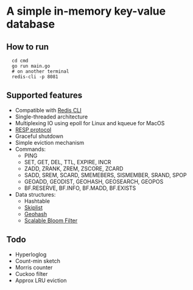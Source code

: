 # A simple in-memory key-value database

## How to run
```
  cd cmd
  go run main.go
  # on another terminal
  redis-cli -p 8081
```
## Supported features
- Compatible with [Redis CLI](https://redis.io/docs/ui/cli/)
- Single-threaded architecture
- Multiplexing IO using epoll for Linux and kqueue for MacOS
- [RESP protocol](https://redis.io/docs/reference/protocol-spec/)
- Graceful shutdown
- Simple eviction mechanism
- Commands:
  - PING
  - SET, GET, DEL, TTL, EXPIRE, INCR
  - ZADD, ZRANK, ZREM, ZSCORE, ZCARD
  - SADD, SREM, SCARD, SMEMEBERS, SISMEMBER, SRAND, SPOP
  - GEOADD, GEODIST, GEOHASH, GEOSEARCH, GEOPOS
  - BF.RESERVE, BF.INFO, BF.MADD, BF.EXISTS
- Data structures:
  - Hashtable
  - [Skiplist](https://en.wikipedia.org/wiki/Skip_list)
  - [Geohash](https://en.wikipedia.org/wiki/Geohash)
  - [Scalable Bloom Filter](https://gsd.di.uminho.pt/members/cbm/ps/dbloom.pdf)
## Todo
- Hyperloglog
- Count-min sketch
- Morris counter
- Cuckoo filter
- Approx LRU eviction